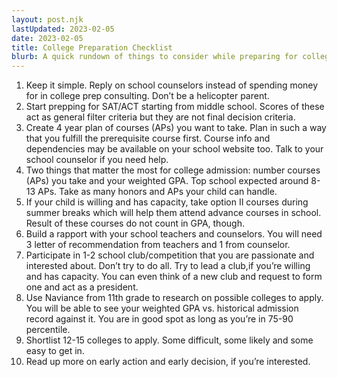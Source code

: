 ```yaml
---
layout: post.njk
lastUpdated: 2023-02-05
date: 2023-02-05
title: College Preparation Checklist
blurb: A quick rundown of things to consider while preparing for college during your high school years.
---
```


1. Keep it simple. Reply on school counselors instead of spending money for in college prep consulting. Don’t be a helicopter parent.
2. Start prepping for SAT/ACT starting from middle school. Scores of these act as general filter criteria but they are not final decision criteria.
3. Create 4 year plan of courses (APs) you want to take. Plan in such a way that you fulfill the prerequisite course first. Course info and dependencies may be available on your school website too. Talk to your school counselor if you need help.
4. Two things that matter the most for college admission: number courses (APs) you take and your weighted GPA. Top school expected around 8-13 APs. Take as many honors and APs your child can handle.
5. If your child is willing and has capacity, take option II courses during summer breaks which will help them attend advance courses in school. Result of these courses do not count in GPA, though.
6. Build a rapport with your school teachers and counselors. You will need 3 letter of recommendation from teachers and 1 from counselor.
7. Participate in 1-2 school club/competition that you are passionate and interested about. Don’t try to do all. Try to lead a club,if you’re willing and has capacity. You can even think of a new club and request to form one and act as a president.
8. Use Naviance from 11th grade to research on possible colleges to apply. You will be able to see your weighted GPA vs. historical admission record against it. You are in good spot as long as you’re in 75-90 percentile.
9. Shortlist 12-15 colleges to apply. Some difficult, some likely and some easy to get in.
10. Read up more on early action and early decision, if you’re interested.
